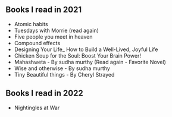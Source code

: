 
## Books I read in 2021

- Atomic habits
- Tuesdays with Morrie (read again)
- Five people you meet in heaven
- Compound effects
- Designing Your Life_ How to Build a Well-Lived, Joyful Life
- Chicken Soup for the Soul: Boost Your Brain Power!
- Mahashweta - By sudha murthy (Read again - Favorite Novel)
- Wise and otherwise - By sudha murthy
- Tiny Beautiful things - By Cheryl Strayed

## Books I read in 2022
- Nightingles at War
